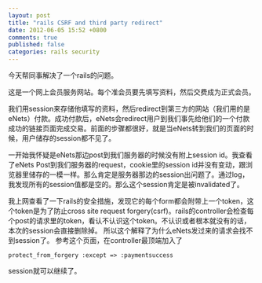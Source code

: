```yaml
---
layout: post
title: "rails CSRF and third party redirect"
date: 2012-06-05 15:52 +0800
comments: true
published: false
categories: rails security
---
```


今天帮同事解决了一个rails的问题。

这是一个网上会员服务网站。每个准会员要先填写资料，然后交费成为正式会员。

我们用session来存储他填写的资料，然后redirect到第三方的网站（我们用的是eNets）付款。成功付款后，eNets会redirect用户到我们事先给他们的一个付款成功的链接页面完成交易。前面的步骤都很好，就是当eNets转到我们的页面的时候，用户储存的session都不见了。

一开始我怀疑是eNets那边post到我们服务器的时候没有附上session id。我查看了eNets Post到我们服务器的request，cookie里的session id并没有变动，跟浏览器里储存的一模一样。那么肯定是服务器那边的session出问题了。通过log，我发现所有的session值都是空的。那么这个session肯定是被invalidated了。

我上网查看了一下rails的安全措施，发现它的每个form都会附带上一个token，这个token是为了防止cross site request forgery(csrf)。rails的controller会检查每个post的请求里的token，看认不认识这个token。不认识或者根本就没有的话，本次的session会直接删除掉。
所以这个解释了为什么eNets发过来的请求会找不到session了。
参考这个页面，在controller最顶端加入了

`protect_from_forgery :except => :paymentsuccess`

session就可以继续了。